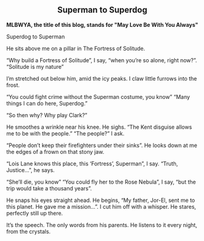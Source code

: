 ## <div align="center">Superman to Superdog</div>

<p>
<b>MLBWYA, the title of this blog, stands for "May Love Be With You Always"</b>
</p>

<p>
Superdog to Superman

He sits above me on a pillar
in The Fortress of Solitude.

“Why build a Fortress of Solitude”, I say,
“when you’re so alone, right now?”.
“Solitude is my nature”

I’m stretched out below him,
amid the icy peaks.
I claw little furrows into the frost.

“You could fight crime without the Superman costume, you know”
“Many things I can do here, Superdog.”

“So then why?  Why play Clark?”

He smoothes a wrinkle near his knee. He sighs.
“The Kent disguise allows me to be with the people.”
“The people?” I ask.

“People don’t keep their firefighters
under their sinks”.
He looks down at me
the edges of a frown on that stony jaw.

“Lois Lane knows this place, this ‘Fortress’, Superman”, I say.
“Truth, Justice…”, he says.

“She’ll die, you know”
“You could fly her to the Rose Nebula”, I say,
“but the trip would take a thousand years”.

He snaps his eyes straight ahead. He begins, “My father, Jor-El, sent me to this planet. He gave me a mission…”.
I cut him off with a whisper. He stares, perfectly still up there.

It’s the speech. The only words from his parents.
He listens to it every night,
from the crystals.
</p>
